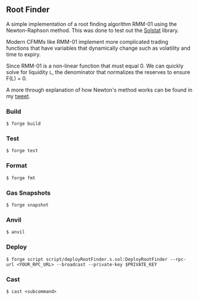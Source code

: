 ## Root Finder

A simple implementation of a root finding algorithm RMM-01 using the Newton-Raphson method. This was done to test out the [Solstat](https://github.com/primitivefinance/solstat) library.

Modern CFMMs like RMM-01 implement more complicated trading functions that have variables that dynamically change such as volatility and time to expiry.

Since RMM-01 is a non-linear function that must equal 0. We can quickly solve for liquidity `L`, the denominator that normalizes the reserves to ensure F(L) = 0. 

A more through explanation of how Newton's method works can be found in my [tweet](https://x.com/robertleifke/status/1849938696134590804).

### Build

```shell
$ forge build
```

### Test

```shell
$ forge test
```

### Format

```shell
$ forge fmt
```

### Gas Snapshots

```shell
$ forge snapshot
```

### Anvil

```shell
$ anvil
```

### Deploy

```shell
$ forge script script/deployRootFinder.s.sol:DeployRootFinder --rpc-url <YOUR_RPC_URL> --broadcast --private-key $PRIVATE_KEY
```

### Cast

```shell
$ cast <subcommand>
```
